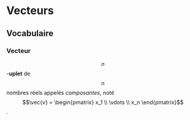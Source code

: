 # Vecteurs

## Vocabulaire

### Vecteur

$$n$$-**uplet** de $$n$$ nombres réels appelés *composantes*, noté
$$\vec{v} = \begin{pmatrix} x_1 \\ \vdots \\ x_n \end{pmatrix}$$.
